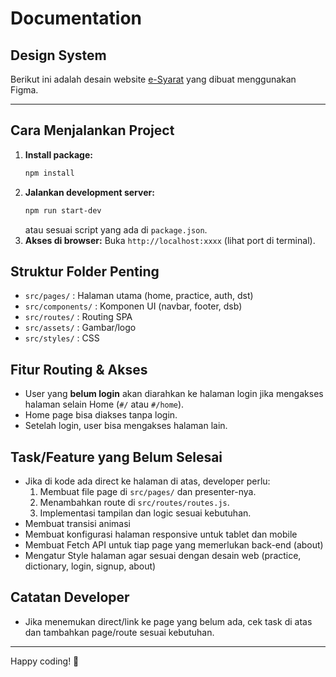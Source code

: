 # Documentation

## Design System
Berikut ini adalah desain website [e-Syarat](https://www.figma.com/design/HozrMLTxvVZh4AY5eU6puY/E-Syarat-Project?node-id=22-4&t=UJc0XMB5eTDEEr0z-1) yang dibuat menggunakan Figma.

---

## Cara Menjalankan Project
1. **Install package:**
   ```bash
   npm install
   ```
2. **Jalankan development server:**
   ```bash
   npm run start-dev
   ```
   atau sesuai script yang ada di `package.json`.
3. **Akses di browser:**
   Buka `http://localhost:xxxx` (lihat port di terminal).

## Struktur Folder Penting
- `src/pages/` : Halaman utama (home, practice, auth, dst)
- `src/components/` : Komponen UI (navbar, footer, dsb)
- `src/routes/` : Routing SPA
- `src/assets/` : Gambar/logo
- `src/styles/` : CSS

## Fitur Routing & Akses
- User yang **belum login** akan diarahkan ke halaman login jika mengakses halaman selain Home (`#/` atau `#/home`).
- Home page bisa diakses tanpa login.
- Setelah login, user bisa mengakses halaman lain.

## Task/Feature yang Belum Selesai
- Jika di kode ada direct ke halaman di atas, developer perlu:
  1. Membuat file page di `src/pages/` dan presenter-nya.
  2. Menambahkan route di `src/routes/routes.js`.
  3. Implementasi tampilan dan logic sesuai kebutuhan.
- Membuat transisi animasi
- Membuat konfigurasi halaman responsive untuk tablet dan mobile
- Membuat Fetch API untuk tiap page yang memerlukan back-end (about)
- Mengatur Style halaman agar sesuai dengan desain web (practice, dictionary, login, signup, about)

## Catatan Developer
- Jika menemukan direct/link ke page yang belum ada, cek task di atas dan tambahkan page/route sesuai kebutuhan.

---

Happy coding! 🚀

